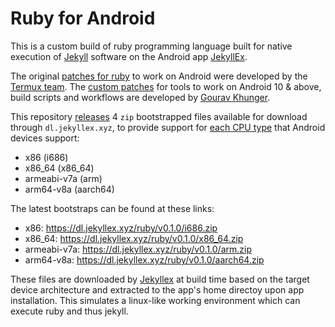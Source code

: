 # Ruby for Android

This is a custom build of ruby programming language built for native execution of [Jekyll](https://jekyllrb.com) software on the Android app [JekyllEx](https://jekyllex.xyz).

The original [patches for ruby](https://github.com/termux/termux-packages/tree/master/packages/ruby) to work on Android were developed by the [Termux team](https://github.com/termux). The [custom patches](https://github.com/jekyllex/ruby-android/tree/main/patches) for tools to work on Android 10 & above, build scripts and workflows are developed by [Gourav Khunger](https://github.com/gouravkhunger).

This repository [releases](https://github.com/jekyllex/ruby-android/releases) 4 `zip` bootstrapped files available for download through `dl.jekyllex.xyz`, to provide support for [each CPU type](https://developer.android.com/ndk/guides/abis#sa) that Android devices support:

- x86 (i686)
- x86_64 (x86_64)
- armeabi-v7a (arm)
- arm64-v8a (aarch64)

The latest bootstraps can be found at these links:

- x86: https://dl.jekyllex.xyz/ruby/v0.1.0/i686.zip
- x86_64: https://dl.jekyllex.xyz/ruby/v0.1.0/x86_64.zip
- armeabi-v7a: https://dl.jekyllex.xyz/ruby/v0.1.0/arm.zip
- arm64-v8a: https://dl.jekyllex.xyz/ruby/v0.1.0/aarch64.zip

These files are downloaded by [Jekyllex](https://github.com/jekyllex/jekyllex-android) at build time based on the target device architecture and extracted to the app's home directoy upon app installation. This simulates a linux-like working environment which can execute ruby and thus jekyll.
